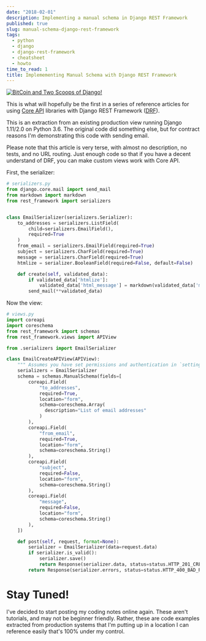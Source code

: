 ```yaml
---
date: "2018-02-01"
description: Implementing a manual schema in Django REST Framework
published: true
slug: manual-schema-django-rest-framework
tags:
  - python
  - django
  - django-rest-framework
  - cheatsheet
  - howto
time_to_read: 1
title: Implemementing Manual Schema with Django REST Framework
---
```


[![BitCoin and Two Scoops of Django!](https://raw.githubusercontent.com/pydanny/pydanny.github.com/master/static/drf.png)](/manual-schema-django-rest-framework.html)

This is what will hopefully be the first in a series of reference
articles for using [Core API](http://www.coreapi.org/) libraries with
Django REST Framework ([DRF](https://www.django-rest-framework.org/)).

This is an extraction from an existing production view running Django
1.11/2.0 on Python 3.6. The original code did something else, but for
contract reasons I'm demonstrating this code with sending email.

Please note that this article is very terse, with almost no description,
no tests, and no URL routing. Just enough code so that if you have a
decent understand of DRF, you can make custom views work with Core API.

First, the serializer:

```python
# serializers.py
from django.core.mail import send_mail
from markdown import markdown
from rest_framework import serializers


class EmailSerializer(serializers.Serializer):
    to_addresses = serializers.ListField(
        child=serializers.EmailField(),
        required=True
    )
    from_email = serializers.EmailField(required=True)
    subject = serializers.CharField(required=True)
    message = serializers.CharField(required=True)
    htmlize = serializer.BooleanField(required=False, default=False)

    def create(self, validated_data):
        if validated_data['htmlize']:
            validated_data['html_message'] = markdown(validated_data['message'])
        send_mail(**validated_data)
```

Now the view:

```Python
# views.py
import coreapi
import coreschema
from rest_framework import schemas
from rest_framework.views import APIView

from .serializers import EmailSerializer

class EmailCreateAPIView(APIView):
    """ Assumes you have set permissions and authentication in `settings.py`"""
    serializers = EmailSerializer
    schema = schemas.ManualSchema(fields=[
        coreapi.Field(
            "to_addresses",
            required=True,
            location="form",
            schema=coreschema.Array(
              description="List of email addresses"
            )
        ),
        coreapi.Field(
            "from_email",
            required=True,
            location="form",
            schema=coreschema.String()
        ),
        coreapi.Field(
            "subject",
            required=False,
            location="form",
            schema=coreschema.String()
        ),
        coreapi.Field(
            "message",
            required=False,
            location="form",
            schema=coreschema.String()
        ),
    ])

    def post(self, request, format=None):
        serializer = EmailSerializer(data=request.data)
        if serializer.is_valid():
            serializer.save()
            return Response(serializer.data, status=status.HTTP_201_CREATED)
        return Response(serializer.errors, status=status.HTTP_400_BAD_REQUEST)
```

# Stay Tuned!

I've decided to start posting my coding notes online again. These
aren't tutorials, and may not be beginner friendly. Rather, these are
code examples extracted from production systems that I'm putting up in
a location I can reference easily that's 100% under my control.
